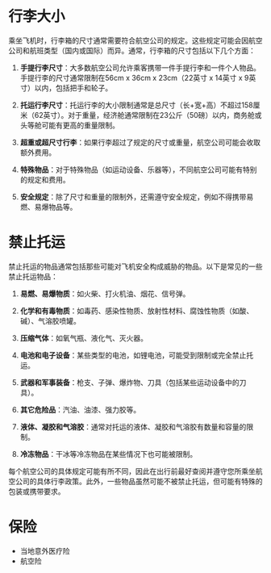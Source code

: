 # 行李大小
  
乘坐飞机时，行李箱的尺寸通常需要符合航空公司的规定。这些规定可能会因航空公司和航班类型（国内或国际）而异。通常，行李箱的尺寸包括以下几个方面：

1. **手提行李尺寸**：大多数航空公司允许乘客携带一件手提行李和一件个人物品。手提行李的尺寸通常限制在56cm x 36cm x 23cm（22英寸 x 14英寸 x 9英寸）以内，包括把手和轮子。
    
2. **托运行李尺寸**：托运行李的大小限制通常是总尺寸（长+宽+高）不超过158厘米（62英寸）。对于重量，经济舱通常限制在23公斤（50磅）以内，商务舱或头等舱可能有更高的重量限制。
    
3. **超重或超尺寸行李**：如果行李超过了规定的尺寸或重量，航空公司可能会收取额外费用。
    
4. **特殊物品**：对于特殊物品（如运动设备、乐器等），不同航空公司可能有特别的规定和费用。
    
5. **安全规定**：除了尺寸和重量的限制外，还需遵守安全规定，例如不得携带易燃、易爆物品等。

# 禁止托运

  
禁止托运的物品通常包括那些可能对飞机安全构成威胁的物品。以下是常见的一些禁止托运物品：

1. **易燃、易爆物质**：如火柴、打火机油、烟花、信号弹。
    
2. **化学和有毒物质**：如毒药、感染性物质、放射性材料、腐蚀性物质（如酸、碱）、气溶胶喷罐。
    
3. **压缩气体**：如氧气瓶、液化气、灭火器。
    
4. **电池和电子设备**：某些类型的电池，如锂电池，可能受到限制或完全禁止托运。
    
5. **武器和军事装备**：枪支、子弹、爆炸物、刀具（包括某些运动设备中的刀具）。
    
6. **其它危险品**：汽油、油漆、强力胶等。
    
7. **液体、凝胶和气溶胶**：通常对托运的液体、凝胶和气溶胶有数量和容量的限制。
    
8. **冷冻物品**：干冰等冷冻物品在某些情况下也可能被限制。
    

每个航空公司的具体规定可能有所不同，因此在出行前最好查阅并遵守您所乘坐航空公司的具体行李政策。此外，一些物品虽然可能不被禁止托运，但可能有特殊的包装或携带要求。

# 保险

- 当地意外医疗险
- 航空险